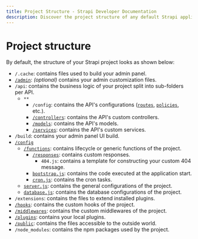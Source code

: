 ```yaml
---
title: Project Structure - Strapi Developer Documentation
description: Discover the project structure of any default Strapi application.
---
```


# Project structure

By default, the structure of your Strapi project looks as shown below:

- `/.cache`: contains files used to build your admin panel.
- [`/admin`](/developer-docs/latest/development/admin-customization.md): _(optional)_ contains your admin customization files.
- `/api`: contains the business logic of your project split into sub-folders per API.
  - `**`
    - `/config`: contains the API's configurations ([`routes`](/developer-docs/latest/development/backend-customization.md#routing), [`policies`](/developer-docs/latest/development/backend-customization.md#policies), etc.).
    - [`/controllers`](/developer-docs/latest/development/backend-customization.md#controllers): contains the API's custom controllers.
    - [`/models`](/developer-docs/latest/development/backend-customization.md#models): contains the API's models.
    - [`/services`](/developer-docs/latest/development/backend-customization.md#services): contains the API's custom services.
- `/build`: contains your admin panel UI build.
- [`/config`](/developer-docs/latest/setup-deployment-guides/configurations.md)
  - [`/functions`](/developer-docs/latest/setup-deployment-guides/configurations.md#functions): contains lifecycle or generic functions of the project.
    - [`/responses`](/developer-docs/latest/development/backend-customization.md#requests-responses): contains custom responses.
      - `404.js`: contains a template for constructing your custom 404 message.
    - [`bootstrap.js`](/developer-docs/latest/setup-deployment-guides/configurations.md#bootstrap): contains the code executed at the application start.
    - [`cron.js`](/developer-docs/latest/setup-deployment-guides/configurations.md#cron-tasks): contains the cron tasks.
  - [`server.js`](/developer-docs/latest/setup-deployment-guides/configurations.md#server): contains the general configurations of the project.
  - [`database.js`](/developer-docs/latest/setup-deployment-guides/configurations.md#database): contains the database configurations of the project.
- `/extensions`: contains the files to extend installed plugins.
- [`/hooks`](/developer-docs/latest/setup-deployment-guides/configurations.md#hooks): contains the custom hooks of the project.
- [`/middlewares`](/developer-docs/latest/setup-deployment-guides/configurations.md#middlewares): contains the custom middlewares of the project.
- [`/plugins`](/developer-docs/latest/setup-deployment-guides/configurations.md#plugins): contains your local plugins.
- [`/public`](/developer-docs/latest/setup-deployment-guides/configurations.md#public-assets): contains the files accessible to the outside world.
- `/node_modules`: contains the npm packages used by the project.
